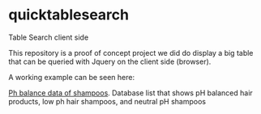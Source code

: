 # quicktablesearch
Table Search client side

This repository is a proof of concept project we did do display a big table that can be queried with Jquery on the client side (browser).

A working example can be seen here:

[Ph balance data of shampoos](https://salonworthyhair.com/blog/shampoos-ph-levels-list-database/). Database list that shows pH balanced hair products, low ph hair shampoos, and neutral pH shampoos
